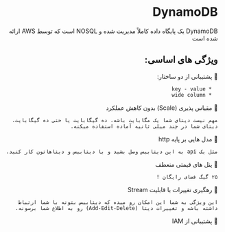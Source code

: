 
<div dir="rtl">

# DynamoDB

</div>

<div dir="rtl">

DynamoDB
یک پایگاه داده کاملاً مدیریت شده و
NOSQL
است که توسط AWS ارائه شده است


</div>

<div dir="rtl">


## ویژگی های اساسی:


</div>

<div dir="rtl">


🔸 پشتیبانی از دو ساختار:


      * key - value
      * wide column 


🔸 مقیاس پذیری (Scale) بدون کاهش عملکرد

`مهم نیست دیتای شما یک مگابایت باشه، ده گیگابایت یا حتی ده گیگابایت، دیتای شما در چند میلی ثانیه آماده استفاده میکنه.`


🔸 مدل هایی بر پایه http 

`مثل یک api به این دیتابیس وصل بشید و با دیتابیس و دیتاهاتون کار کنید.`



🔸 پنل های قیمتی منعطف 

`۲۵ گیگ فضای رایگان !`



🔸 رهگیری تغییرات با قابلیت Stream 

`این ویژگی به شما این امکان رو میده که دیتابیس بتونه با شما ارتباط داشته باشه و تغییرات دیتا (Add-Edit-Delete) رو به اطلاع شما برسونه.`



🔸 پشتیبانی از IAM


</div>


